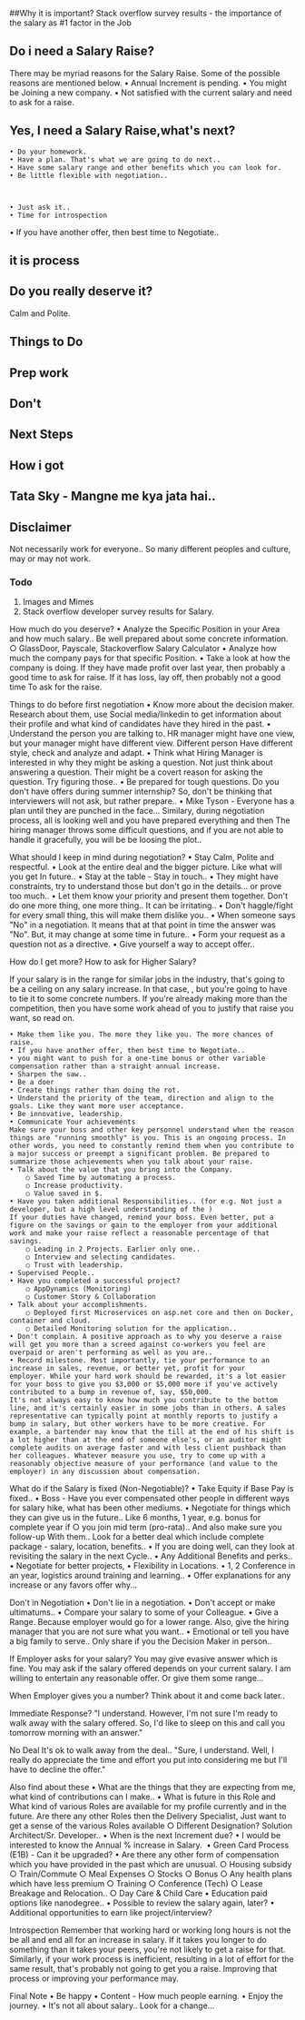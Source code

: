 ##Why it is important?
Stack overflow survey results - the importance of the salary as #1 factor in the Job

## Do i need a Salary Raise?
There may be myriad reasons for the Salary Raise. Some of the possible reasons are mentioned below.
	• Annual Increment is pending.
	• You might be Joining a new company.
	• Not satisfied with the current salary and need to ask for a raise.
	
## Yes, I need a Salary Raise,what's next?
	• Do your homework.
	• Have a plan. That's what we are going to do next..
	• Have some salary range and other benefits which you can look for. 
	• Be little flexible with negotiation..



    • Just ask it..
    • Time for introspection
• If you have another offer, then best time to Negotiate..

## it is process

## Do you really deserve it?
Calm and Polite.


## Things to Do

## Prep work

## Don't

## Next Steps

## How i got

## Tata Sky - Mangne me kya jata hai..

## Disclaimer
Not necessarily work for everyone.. So many different peoples and culture, may or may not work.

### Todo

1. Images and Mimes
2. Stack overflow developer survey results for Salary.

	

	
How much do you deserve?
	• Analyze the Specific Position in your Area and how much salary.. Be well prepared about some concrete information.
		○ GlassDoor, Payscale, Stackoverflow Salary Calculator
	• Analyze how much the company pays for that specific Position.
	• Take a look at how the company is doing. If they have made profit over last year, then probably a good time to ask for raise. If it has loss, lay off, then probably not a good time
	To ask for the raise.
	
Things to do before first negotiation
	• Know more about the decision maker. Research about them, use Social media/linkedin to get information about their profile and what kind of candidates have they hired in the past.
	• Understand the person you are talking to. HR manager might have one view, but your manager might have different view. Different person
	Have different style, check and analyze and adapt.
	• Think what Hiring Manager is interested in why they might be asking a question. Not just think about answering a question. Their might be a covert reason for asking the question. Try figuring those..
	• Be prepared for tough questions. Do you don't have offers during summer internship? So, don't be thinking that interviewers will not ask, but rather prepare..
	• Mike Tyson - Everyone has a plan until they are punched in the face… Similary, during negotiation process, all is looking well and you have prepared everything and then
	The hiring manager throws some difficult questions, and if you are not able to handle it gracefully, you will be be loosing the plot..
	

What should I keep in mind during negotiation?
	• Stay Calm, Polite and respectful.
	• Look at the entire deal and the bigger picture. Like what will you get In future..
	• Stay at the table - Stay in touch..
	• They might have constraints, try to understand those but don't go in the details… or prove too much..
	• Let them know your priority and present them together. Don't do one more thing, one more thing.. It can be irritating..
	• Don't haggle/fight for every small thing, this will make them dislike you..
	• When someone says "No" in a negotiation. It means that at that point in time the answer was "No". But, it may change at some time in future..
	• Form your request as a question not as a directive.
	• Give yourself a way to accept offer..
	

	
How do I get more? How to ask for Higher Salary?

If your salary is in the range for similar jobs in the industry, that's going to be a ceiling on any salary increase. In that case, , but you're going to have to tie it to some concrete numbers. If you're already making more than the competition, then you have some work ahead of you to justify that raise you want, so read on.

	• Make them like you. The more they like you. The more chances of raise.
	• If you have another offer, then best time to Negotiate..
	• you might want to push for a one-time bonus or other variable compensation rather than a straight annual increase.
	• Sharpen the saw..
	• Be a doer
	• Create things rather than doing the rot.
	• Understand the priority of the team, direction and align to the goals. Like they want more user acceptance.
	• Be innovative, leadership.
	• Communicate Your achievements
	Make sure your boss and other key personnel understand when the reason things are "running smoothly" is you. This is an ongoing process. In other words, you need to constantly remind them when you contribute to a major success or preempt a significant problem. Be prepared to summarize those achievements when you talk about your raise.
	• Talk about the value that you bring into the Company.  
		○ Saved Time by automating a process.
		○ Increase productivity.
		○ Value saved in $.
	• Have you taken additional Responsibilities.. (for e.g. Not just a developer, but a high level understanding of the )
	If your duties have changed, remind your boss. Even better, put a figure on the savings or gain to the employer from your additional work and make your raise reflect a reasonable percentage of that savings.
		○ Leading in 2 Projects. Earlier only one..
		○ Interview and selecting candidates.
		○ Trust with leadership. 
	• Supervised People..
	• Have you completed a successful project?
		○ AppDynamics (Monitoring)
		○ Customer Story & Collaboration
	• Talk about your accomplishments.
		○ Deployed first Microservices on asp.net core and then on Docker, container and cloud.
		○ Detailed Monitoring solution for the application..
	• Don't complain. A positive approach as to why you deserve a raise will get you more than a screed against co-workers you feel are overpaid or aren't performing as well as you are..
	• Record milestone. Most importantly, tie your performance to an increase in sales, revenue, or better yet, profit for your employer. While your hard work should be rewarded, it's a lot easier for your boss to give you $3,000 or $5,000 more if you've actively contributed to a bump in revenue of, say, $50,000.
	It's not always easy to know how much you contribute to the bottom line, and it's certainly easier in some jobs than in others. A sales representative can typically point at monthly reports to justify a bump in salary, but other workers have to be more creative. For example, a bartender may know that the till at the end of his shift is a lot higher than at the end of someone else's, or an auditor might complete audits on average faster and with less client pushback than her colleagues. Whatever measure you use, try to come up with a reasonably objective measure of your performance (and value to the employer) in any discussion about compensation.
	
	
What do if the Salary is fixed (Non-Negotiable)?
	• Take Equity if Base Pay is fixed..
	• Boss - Have you ever compensated other people in different ways for salary hike, what has been other mediums.
	• Negotiate for things which they can give us in the future.. Like 6 months, 1 year, e.g. bonus for complete year if
		○  you join mid term (pro-rata).. And also make sure you follow-up With them.. Look for a better deal which include complete package - salary, location, benefits..
	• If you are doing well, can they look at revisiting the salary in the next Cycle..
	• Any Additional Benefits and perks..
	• Negotiate for better projects, 
	• Flexibility in Locations.
	• 1, 2 Conference in an year, logistics around training and learning..
	• Offer explanations for any increase or any favors offer why…
	
Don't in Negotiation
	• Don't lie in a negotiation.
	• Don't accept or make ultimatums..
	• Compare your salary to some of your Colleague.
	• Give a Range. Because employer would go for a lower range. Also, give the hiring manager that you are not sure what you want..
	• Emotional or tell you have a big family to serve.. Only share if you the Decision Maker in person..
	
If Employer asks for your salary?
You may give evasive answer which is fine. You may ask if the salary offered depends on your current salary.
I am willing to entertain any reasonable offer. Or give them some range…

When Employer gives you a number?
Think about it and come back later..

Immediate Response?
"l understand. However, I'm not sure I'm ready to walk away with the salary offered. So, I'd like to sleep on this and call 
you tomorrow morning with an answer." 

No Deal
It's ok to walk away from the deal..
"Sure, I understand. Well, I really do appreciate the time  and effort you put into considering me but I'll have to  decline the offer." 

Also find about these
	• What are the things that they are expecting from me, what kind of contributions can I make..
	• What is future in this Role and What kind of various Roles are available for my profile currently and in the future. Are there any other Roles then the Delivery Specialist, Just want to get a sense of the various Roles available
		○ Different Designation? Solution Architect/Sr. Developer..
	• When is the next Increment due?
	• I would be interested to know the Annual % increase in Salary. 
	• Green Card Process (E1B) - Can it be upgraded?
	• Are there any other form of compensation which you have provided in the past which are unusual.
		○ Housing subsidy
		○ Train/Commute
		○ Meal Expenses
		○ Stocks
		○ Bonus
		○ Any health plans which have less premium
		○ Training
		○ Conference (Tech)
		○ Lease Breakage and Relocation..
		○ Day Care & Child Care
	• Education paid options like nanodegree..
	• Possible to review the salary again, later?
	• Additional opportunities to earn like project/interview?

Introspection
Remember that working hard or working long hours is not the be all and end all for an increase in salary. If it takes you longer to do something than it takes your peers, you're not likely to get a raise for that. Similarly, if your work process is inefficient, resulting in a lot of effort for the same result, that's probably not going to get you a raise. Improving that process or improving your performance may.

Final Note
	• Be happy
	• Content  - How much people earning.
	• Enjoy the journey.
	• It's not all about salary..
Look for a change…

